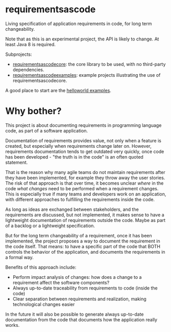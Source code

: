 # requirementsascode
Living specification of application requirements in code, for long term changeability.

Note that as this is an experimental project, the API is likely to change.
At least Java 8 is required.

Subprojects:
* [requirementsascodecore](https://github.com/bertilmuth/requirementsascode/tree/master/requirementsascodecore): the core library to be used, with no third-party dependencies.
* [requirementsascodeexamples](https://github.com/bertilmuth/requirementsascode/tree/master/requirementsascodeexamples): example projects illustrating the use of requirementsascodecore.

A good place to start are the [helloworld examples](https://github.com/bertilmuth/requirementsascode/tree/master/requirementsascodeexamples/helloworld).

# Why bother?
This project is about documenting requirements in programming language code, as part of a software application.

Documentation of requirements provides value, not only when a feature is created, but especially when requirements change later on. However, requirements documentation tends to get outdated very quickly, once code has been developed - "the truth is in the code" is an often quoted statement.

That is the reason why many agile teams do not maintain requirements after they have been implemented, for example they throw away the user stories. The risk of that approach is that over time, it becomes unclear *where* in the code *what changes* need to be performed when a requirement changes. This is especially true if many teams and developers work on an application, with different approaches to fulfilling the requirements inside the code. 

As long as ideas are exchanged between stakeholders, and the requirements are discussed, but not implemented, it makes sense to have a lightweight documentation of requirements outside the code. Maybe as part of a backlog or a lightweight specification.

But for the long term changeability of a requirement, once it has been implemented, the project proposes a way to document the requirement in the code itself. That means: to have a specific part of the code that BOTH controls the behavior of the application, and documents the requirements in a formal way. 

Benefits of this approach include:
* Perform impact analysis of changes: how does a change to a requirement affect the software components?
* Always up-to-date traceability from requirements to code (inside the code)
* Clear separation between requirements and realization, making technological changes easier

In the future it will also be possible to generate always up-to-date documentation from the code 
that documents how the application really works.
